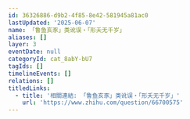 ```yaml
---
id: 36326886-d9b2-4f85-8e42-581945a81ac0
lastUpdated: '2025-06-07'
name: 「鲁鱼亥豕」类讹误・「形夭无千岁」
aliases: []
layer: 3
eventDate: null
categoryId: cat_8abY-bU7
tagIds: []
timelineEvents: []
relations: []
titledLinks:
  - title: '相關連結: 「鲁鱼亥豕」类讹误・「形夭无千岁」'
    url: 'https://www.zhihu.com/question/66700575'
---
```


